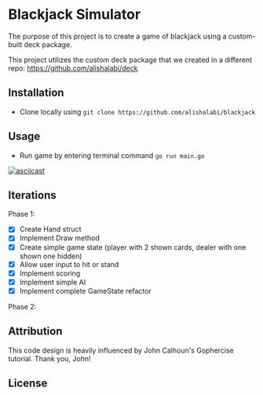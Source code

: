 # Blackjack Simulator
The purpose of this project is to create a game of blackjack using a custom-built deck package.

This project utilizes the custom deck package that we created in a different repo: https://github.com/alishalabi/deck

## Installation
- Clone locally using `git clone https://github.com/alishalabi/blackjack`

## Usage
- Run game by entering terminal command `go run main.go`

[![asciicast](https://asciinema.org/a/BudHbdCuqbfEvKtzxosQAgyEq.svg)](https://asciinema.org/a/BudHbdCuqbfEvKtzxosQAgyEq)

## Iterations
Phase 1:
- [x] Create Hand struct
- [x] Implement Draw method
- [x] Create simple game state (player with 2 shown cards, dealer with one shown one hidden)
- [x] Allow user input to hit or stand
- [x] Implement scoring
- [x] Implement simple AI
- [x] Implement complete GameState refactor

Phase 2:

## Attribution
This code design is heavily influenced by John Calhoun's Gophercise tutorial. Thank you, John!

## License
